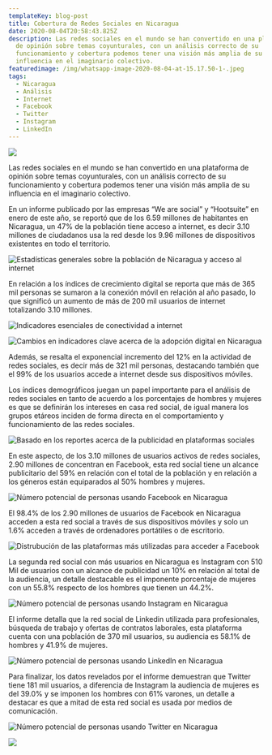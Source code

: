 ```yaml
---
templateKey: blog-post
title: Cobertura de Redes Sociales en Nicaragua
date: 2020-08-04T20:58:43.825Z
description: Las redes sociales en el mundo se han convertido en una plataforma
  de opinión sobre temas coyunturales, con un análisis correcto de su
  funcionamiento y cobertura podemos tener una visión más amplia de su
  influencia en el imaginario colectivo.
featuredimage: /img/whatsapp-image-2020-08-04-at-15.17.50-1-.jpeg
tags:
  - Nicaragua
  - Análisis
  - Internet
  - Facebook
  - Twitter
  - Instagram
  - LinkedIn
---
```

![](/img/whatsapp-image-2020-08-04-at-15.07.00.jpeg)



Las redes sociales en el mundo se han convertido en una plataforma de opinión sobre temas coyunturales, con un análisis correcto de su funcionamiento y cobertura podemos tener una visión más amplia de su influencia en el imaginario colectivo.

En un informe publicado por las empresas “We are social” y “Hootsuite” en enero de este año, se reportó que de los 6.59 millones de habitantes en Nicaragua, un 47% de la población tiene acceso a internet, es decir 3.10 millones de ciudadanos usa la red desde los 9.96 millones de dispositivos existentes en todo el territorio.

![Estadísticas generales sobre la población de Nicaragua y acceso al internet](/img/hootsuitenicaragua.png-02.png "Información esencial")

En relación a los índices de crecimiento digital se reporta que más de 365 mil personas se sumaron a la conexión móvil en relación al año pasado, lo que significó un aumento de más de 200 mil usuarios de internet totalizando 3.10 millones.

![Indicadores esenciales de conectividad a internet](/img/hootsuitenicaragua.png-07.png "Vista general de Internet")

![Cambios en indicadores clave acerca de la adopción digital en Nicaragua](/img/hootsuitenicaragua.png-03.png "Indicadores de crecimiento digital")

Además, se resalta el exponencial incremento del 12% en la actividad de redes sociales, es decir más de 321 mil personas, destacando también que el 99% de los usuarios accede a internet desde sus dispositivos móviles.

Los índices demográficos juegan un papel importante para el análisis de redes sociales en tanto de acuerdo a los porcentajes de hombres y mujeres es que se definirán los intereses en casa red social, de igual manera los grupos etáreos inciden de forma directa en el comportamiento y funcionamiento de las redes sociales.

![Basado en los reportes acerca de la publicidad en plataformas sociales](/img/hootsuitenicaragua.png-13.png "Vista general de Redes Sociales")

En este aspecto, de los 3.10 millones de usuarios activos de redes sociales, 2.90 millones de concentran en Facebook, esta red social tiene un alcance publicitario del 59% en relación con el total de la población y en relación a los géneros están equiparados al 50% hombres y mujeres.

![Número potencial de personas usando Facebook en Nicaragua](/img/hootsuitenicaragua.png-14.png "Audiencia de Facebook")

El 98.4% de los 2.90 millones de usuarios de Facebook en Nicaragua acceden a esta red social a través de sus dispositivos móviles y solo un 1.6% acceden a través de ordenadores portátiles o de escritorio.

![Distrubución de las plataformas más utilizadas para acceder a Facebook](/img/hootsuitenicaragua.png-15.png "Acceso a Facebook por dispositivo")

La segunda red social con más usuarios en Nicaragua es Instagram con 510 Mil de usuarios con un alcance de publicidad un 10% en relación al total de la audiencia, un detalle destacable es el imponente porcentaje de mujeres con un 55.8% respecto de los hombres que tienen un 44.2%.

![Número potencial de personas usando Instagram en Nicaragua](/img/hootsuitenicaragua.png-17.png "Audiencia de Instagram")

El informe detalla que la red social de Linkedin utilizada para profesionales, búsqueda de trabajo y ofertas de contratos laborales, esta plataforma cuenta con una población de 370 mil usuarios, su audiencia es 58.1% de hombres y 41.9% de mujeres.

![Número potencial de personas usando LinkedIn en Nicaragua](/img/hootsuitenicaragua.png-19.png "Audiencia de LinkedIn")

Para finalizar, los datos revelados por el informe demuestran que Twitter tiene 181 mil usuarios, a diferencia de Instagram la audiencia de mujeres es del 39.0% y se imponen los hombres con 61% varones, un detalle a destacar es que a mitad de esta red social es usada por medios de comunicación.

![Número potencial de personas usando Twitter en Nicaragua](/img/hootsuitenicaragua.png-18.png "Audiencia de Twitter")

![](/img/whatsapp-image-2020-08-04-at-15.17.50.jpeg)